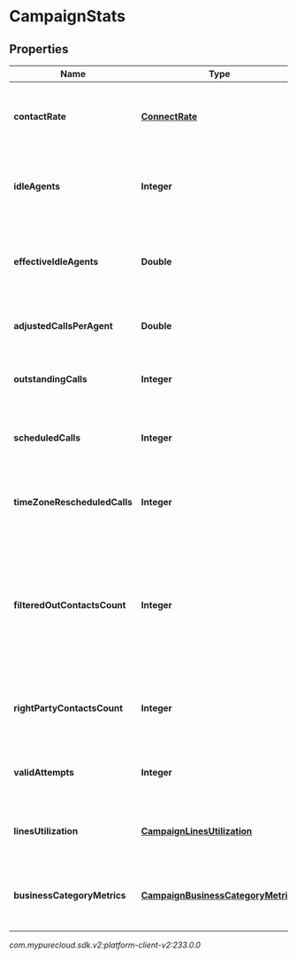 # CampaignStats


## Properties

| Name | Type | Description | Notes |
| ------------ | ------------- | ------------- | ------------- |
| **contactRate** | [**ConnectRate**](ConnectRate) | Information regarding the campaign's connect rate |  [optional] |
| **idleAgents** | **Integer** | Number of available agents not currently being utilized |  [optional] |
| **effectiveIdleAgents** | **Double** | Number of effective available agents not currently being utilized |  [optional] |
| **adjustedCallsPerAgent** | **Double** | Calls per agent adjusted by pace |  [optional] |
| **outstandingCalls** | **Integer** | Number of campaign calls currently ongoing |  [optional] |
| **scheduledCalls** | **Integer** | Number of campaign calls currently scheduled |  [optional] |
| **timeZoneRescheduledCalls** | **Integer** | Number of campaign calls currently timezone rescheduled |  [optional] |
| **filteredOutContactsCount** | **Integer** | Number of contacts that don't match filter. This is currently supported only for Campaigns with dynamic filter on. |  [optional] |
| **rightPartyContactsCount** | **Integer** | Information on the campaign's number of Right Party Contacts |  [optional] |
| **validAttempts** | **Integer** | Information on the campaign's valid attempts |  [optional] |
| **linesUtilization** | [**CampaignLinesUtilization**](CampaignLinesUtilization) | Information on the campaign's lines utilization |  [optional] |
| **businessCategoryMetrics** | [**CampaignBusinessCategoryMetrics**](CampaignBusinessCategoryMetrics) | Information on the campaign's business category metrics |  [optional] |




_com.mypurecloud.sdk.v2:platform-client-v2:233.0.0_
